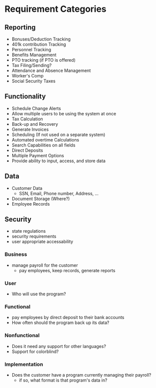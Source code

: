 
# Requirement Categories

## Reporting
* Bonuses/Deduction Tracking
* 401k contribution Tracking
* Personnel Tracking
* Benefits Management
* PTO tracking (if PTO is offered)
* Tax Filing/Sending?
* Attendance and Absence Management
* Worker's Comp
* Social Security Taxes

## Functionality
* Schedule Change Alerts
* Allow multiple users to be using the system at once
* Tax Calculation
* Back-up and Recovery
* Generate Invoices
* Scheduling (If not used on a separate system)
* Automated overtime Calculations
* Search Capabilities on all fields
* Direct Deposits
* Multiple Payment Options
* Provide ability to input, access, and store data

## Data
* Customer Data
    *  SSN, Email, Phone number, Address, ...
* Document Storage (Where?)
* Employee Records


## Security
* state regulations
* security requirements
* user appropriate accessability


### Business
* manage payroll for the customer
  * pay employees, keep records, generate reports

### User
* Who will use the program?


### Functional
* pay employees by direct deposit to their bank accounts
* How often should the program back up its data?


### Nonfunctional
* Does it need any support for other languages?
* Support for colorblind?


### Implementation
* Does the customer have a program currently managing their payroll?
  * if so, what format is that program's data in?
